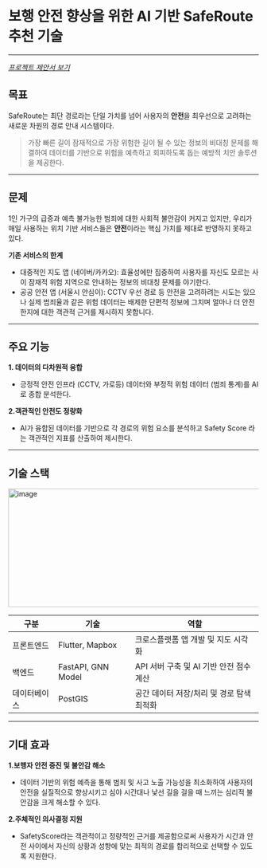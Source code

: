 # 보행 안전 향상을 위한 AI 기반 SafeRoute 추천 기술 

---

[*프로젝트 제안서 보기*](https://github.com/byeongdsu/osd/blob/main/doc/%EB%B3%B4%ED%96%89%20%EC%95%88%EC%A0%84%20%ED%96%A5%EC%83%81%EC%9D%84%20%EC%9C%84%ED%95%9C%20AI%20%EA%B8%B0%EB%B0%98%20SafeRoute%20%EC%B6%94%EC%B2%9C%20%EA%B8%B0%EC%88%A0%20%EC%84%A4%EA%B3%84(20251765%2C%EC%84%9C%EB%B3%91%EC%88%98).docx)
## 목표
SafeRoute는 최단 경로라는 단일 가치를 넘어 사용자의 **안전**을 최우선으로 고려하는 새로운 차원의 경로 안내 시스템이다.
> 가장 빠른 길이 잠재적으로 가장 위험한 길이 될 수 있는 정보의 비대칭 문제를 해결하여 데이터를 기반으로 위험을 예측하고 회피하도록 돕는 예방적 치안 솔루션을 제공한다.

---

## 문제
1인 가구의 급증과 예측 불가능한 범죄에 대한 사회적 불안감이 커지고 있지만, 우리가 매일 사용하는 위치 기반 서비스들은 **안전**이라는 핵심 가치를 제대로 반영하지 못하고 있다.

**기존 서비스의 한계**
* 대중적인 지도 앱 (네이버/카카오): 효율성에만 집중하여 사용자를 자신도 모르는 사이 잠재적 위험 지역으로 안내하는 정보의 비대칭 문제를 야기한다.
* 공공 안전 앱 (서울시 안심이): CCTV 우선 경로 등 안전을 고려하려는 시도는 있으나 실제 범죄율과 같은 위험 데이터는 배제한 단편적 정보에 그치며 얼마나 더 안전한지에 대한 객관적 근거를 제시하지 못합니다.

---

## 주요 기능
**1. 데이터의 다차원적 융합**
- 긍정적 안전 인프라 (CCTV, 가로등) 데이터와 부정적 위험 데이터 (범죄 통계)를 AI로 종합 분석한다.

**2.객관적인 안전도 정량화**
- AI가 융합된 데이터를 기반으로 각 경로의 위험 요소를 분석하고 Safety Score 라는 객관적인 지표를 산출하여 제시한다.

---

## 기술 스택
<img width="720" height="238" alt="image" src="https://github.com/user-attachments/assets/63f59037-06e1-45bb-af15-4d7908234ef2" />

| 구분 | 기술 | 역할 |
|--------|--------|--------|
| 프론트엔드 | Flutter, Mapbox | 크로스플랫폼 앱 개발 및 지도 시각화 |
| 백엔드 | FastAPI, GNN Model | API 서버 구축 및 AI 기반 안전 점수 계산 |
| 데이터베이스 | PostGIS | 공간 데이터 저장/처리 및 경로 탐색 최적화 |

---

## 기대 효과
**1.보행자 안전 증진 및 불안감 해소**
- 데이터 기반의 위험 예측을 통해 범죄 및 사고 노출 가능성을 최소화하여 사용자의 안전을 실질적으로 향상시키고 심야 시간대나 낯선 길을 걸을 때 느끼는 심리적 불안감을 크게 해소할 수 있다.

**2.주체적인 의사결정 지원**
- SafetyScore라는 객관적이고 정량적인 근거를 제공함으로써 사용자가 시간과 안전 사이에서 자신의 상황과 성향에 맞는 최적의 경로를 합리적으로 선택할 수 있도록 지원한다.
